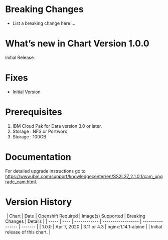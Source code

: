 # Breaking Changes
* List a breaking change here....
​
# What’s new in Chart Version 1.0.0
  Initial Release
​
# Fixes
* Initial Version
​
# Prerequisites
1. IBM Cloud Pak for Data version 3.0 or later.
2. Storage : NFS or Portworx
3. Storage : 100GB
​
# Documentation
For detailed upgrade instructions go to https://www.ibm.com/support/knowledgecenter/en/SS2L37_2.1.0.1/cam_upgrade_cam.html.
​
# Version History
​
| Chart | Date | Openshift Required | Image(s) Supported | Breaking Changes | Details |
| ----- | ---- | ------------ | ------------------ | ---------------- | ------- |
| 1.0.0 | Apr 7, 2020 | 3.11 or 4.3 | nginx:1.14.1-alpine |  | Initial release of this chart. |
